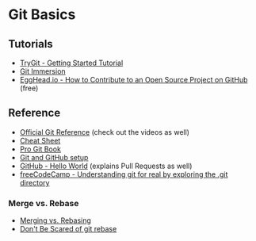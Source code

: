 # Git Basics

## Tutorials

- [TryGit - Getting Started Tutorial](https://try.github.io)
- [Git Immersion](http://gitimmersion.com/)
- [EggHead.io - How to Contribute to an Open Source Project on GitHub](https://egghead.io/courses/how-to-contribute-to-an-open-source-project-on-github) (free)

## Reference

- [Official Git Reference](https://git-scm.com/docs) (check out the videos as well)
- [Cheat Sheet](https://services.github.com/on-demand/downloads/github-git-cheat-sheet.pdf)
- [Pro Git Book](https://git-scm.com/book/en/v2)
- [Git and GitHub setup](https://help.github.com/articles/set-up-git)
- [GitHub - Hello World](https://guides.github.com/activities/hello-world/) (explains Pull Requests as well)
- [freeCodeCamp - Understanding git for real by exploring the .git directory](https://medium.freecodecamp.com/understanding-git-for-real-by-exploring-the-git-directory-1e079c15b807#.g522txqb9)

### Merge vs. Rebase

- [Merging vs. Rebasing](https://www.atlassian.com/git/tutorials/merging-vs-rebasing)
- [Don't Be Scared of git rebase](https://nathanleclaire.com/blog/2014/09/14/dont-be-scared-of-git-rebase/)
